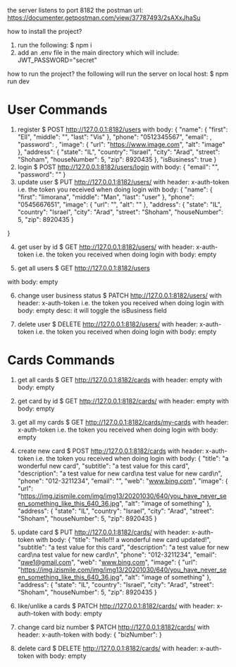 the server listens to port 8182
the postman url:
https://documenter.getpostman.com/view/37787493/2sAXxJhaSu

how to install the project?
1. run the following:
$ npm i
2. add an .env file in the main directory which will include:
JWT_PASSWORD="secret"

how to run the project?
the following will run the server on local host:
$ npm run dev

 User Commands
===============
1. register
$ POST http://127.0.0.1:8182/users
with body:
{
  "name": {
    "first": "Ell",
    "middle": "",
    "last": "Vis"
  },
  "phone": "0512345567",
  "email": <your email>,
  "password": <your password>,
  "image": {
    "url": "https://www.image.com",
    "alt": "image"
  },
  "address": {
    "state": "IL",
    "country": "Israel",
    "city": "Arad",
    "street": "Shoham",
    "houseNumber": 5,
    "zip": 8920435
  },
  "isBusiness": true
}
2. login
$ POST http://127.0.0.1:8182/users/login
with body:
{
  "email": "<your email>",
  "password": "<your password>"
}
3. update user
$ PUT http://127.0.0.1:8182/users/<user id>
with header:
x-auth-token 
i.e. the token you received when doing login
with body:
{
    "name": {
        "first": "limorana",
        "middle": "Man",
        "last": "user"
    },
    "phone": "0545667651",
    "image": {
        "url": "",
        "alt": ""
    },
    "address": {
        "state": "IL",
        "country": "Israel",
        "city": "Arad",
        "street": "Shoham",
        "houseNumber": 5,
        "zip": 8920435
    }
   
}

4. get user by id
$ GET http://127.0.0.1:8182/users/<your user id>
with header:
x-auth-token 
i.e. the token you received when doing login
with body: empty

5. get all users
$ GET http://127.0.0.1:8182/users

with body: empty

6. change user business status
$ PATCH http://127.0.0.1:8182/users/<user-id>
with header:
x-auth-token 
i.e. the token you received when doing login
with body: empty
desc: it will toggle the isBusiness field

7. delete user
$ DELETE http://127.0.0.1:8182/users/<user-id>
with header:
x-auth-token 
i.e. the token you received when doing login
with body: empty

Cards Commands
==============
1. get all cards
$ GET http://127.0.0.1:8182/cards
with header: empty
with body: empty

2. get card by id
$ GET http://127.0.0.1:8182/cards/<card id>
with header: empty
with body: empty

3. get all my cards
$ GET http://127.0.0.1:8182/cards/my-cards
with header:
x-auth-token 
i.e. the token you received when doing login
with body: empty

4. create new card
$ POST http://127.0.0.1:8182/cards
with header:
x-auth-token 
i.e. the token you received when doing login
with body:
{
  "title": "a wonderful new card",
  "subtitle": "a test value for this card",
  "description": "a test value for new card\na test value for new card\n",
  "phone": "012-3211234",
  "email": "<unique email>",
  "web": "www.bing.com",
  "image": {
    "url": "https://img.izismile.com/img/img13/20201030/640/you_have_never_seen_something_like_this_640_36.jpg",
    "alt": "image of something"
  },
  "address": {
    "state": "IL",
    "country": "Israel",
    "city": "Arad",
    "street": "Shoham",
    "houseNumber": 5,
    "zip": 8920435
  }

5. update card
$ PUT http://127.0.0.1:8182/cards/<card-id> 
with header:
x-auth-token
with body:
{
  "title": "hello!!! a wonderful new card updated!",
  "subtitle": "a test value for this card",
  "description": "a test value for new card\na test value for new card\n",
  "phone": "012-3211234",
  "email": "qwe1@gmail.com",
  "web": "www.bing.com",
  "image": {
    "url": "https://img.izismile.com/img/img13/20201030/640/you_have_never_seen_something_like_this_640_36.jpg",
    "alt": "image of something"
  },
  "address": {
    "state": "IL",
    "country": "Israel",
    "city": "Arad",
    "street": "Shoham",
    "houseNumber": 5,
    "zip": 8920435
  }
6. like/unlike a cards
$ PATCH http://127.0.0.1:8182/cards/<card-id>
with header:
x-auth-token
with body: empty

7. change card biz number
$ PATCH http://127.0.0.1:8182/cards/<card id>
with header:
x-auth-token
with body:
{
  "bizNumber": <new biz number>
}

8. delete card
$ DELETE http://127.0.0.1:8182/cards/<card-id>
with header:
x-auth-token
with body: empty